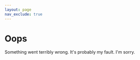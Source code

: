 ```yaml
---
layout: page
nav_exclude: true
---
```


# Oops

Something went terribly wrong. It's probably my fault. I'm sorry.
